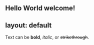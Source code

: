 Hello World welcome!
---
layout: default
---

Text can be **bold**, _italic_, or ~~strikethrough~~.
